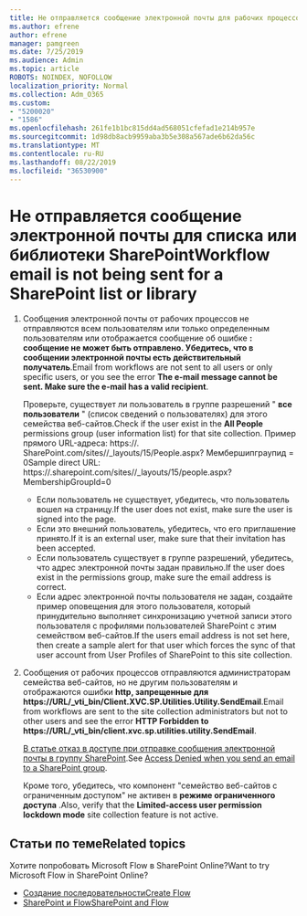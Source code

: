 ```yaml
---
title: Не отправляется сообщение электронной почты для рабочих процессов
ms.author: efrene
author: efrene
manager: pamgreen
ms.date: 7/25/2019
ms.audience: Admin
ms.topic: article
ROBOTS: NOINDEX, NOFOLLOW
localization_priority: Normal
ms.collection: Adm_O365
ms.custom:
- "5200020"
- "1586"
ms.openlocfilehash: 261fe1b1bc815dd4ad568051cfefad1e214b957e
ms.sourcegitcommit: 1d98db8acb9959aba3b5e308a567ade6b62da56c
ms.translationtype: MT
ms.contentlocale: ru-RU
ms.lasthandoff: 08/22/2019
ms.locfileid: "36530900"
---
```

# <a name="workflow-email-is-not-being-sent-for-a-sharepoint-list-or-library"></a><span data-ttu-id="fa08b-102">Не отправляется сообщение электронной почты для списка или библиотеки SharePoint</span><span class="sxs-lookup"><span data-stu-id="fa08b-102">Workflow email is not being sent for a SharePoint list or library</span></span>

1. <span data-ttu-id="fa08b-103">Сообщения электронной почты от рабочих процессов не отправляются всем пользователям или только определенным пользователям или отображается сообщение об ошибке **: сообщение не может быть отправлено. Убедитесь, что в сообщении электронной почты есть действительный получатель**.</span><span class="sxs-lookup"><span data-stu-id="fa08b-103">Email from workflows are not sent to all users or only specific users, or you see the error **The e-mail message cannot be sent. Make sure the e-mail has a valid recipient**.</span></span>

    <span data-ttu-id="fa08b-104">Проверьте, существует ли пользователь в группе разрешений " **все пользователи** " (список сведений о пользователях) для этого семейства веб-сайтов.</span><span class="sxs-lookup"><span data-stu-id="fa08b-104">Check if the user exist in the **All People** permissions group (user information list) for that site collection.</span></span>  <span data-ttu-id="fa08b-105">Пример прямого URL-адреса<tenant>: https://<sitename>. SharePoint.com/sites//_layouts/15/People.aspx? Мембершипграупид = 0</span><span class="sxs-lookup"><span data-stu-id="fa08b-105">Sample direct URL: https://<tenant>.sharepoint.com/sites/<sitename>/_layouts/15/people.aspx?MembershipGroupId=0</span></span>

    - <span data-ttu-id="fa08b-106">Если пользователь не существует, убедитесь, что пользователь вошел на страницу.</span><span class="sxs-lookup"><span data-stu-id="fa08b-106">If the user does not exist, make sure the user is signed into the page.</span></span> 
    - <span data-ttu-id="fa08b-107">Если это внешний пользователь, убедитесь, что его приглашение принято.</span><span class="sxs-lookup"><span data-stu-id="fa08b-107">If it is an external user, make sure that their invitation has been accepted.</span></span>
    - <span data-ttu-id="fa08b-108">Если пользователь существует в группе разрешений, убедитесь, что адрес электронной почты задан правильно.</span><span class="sxs-lookup"><span data-stu-id="fa08b-108">If the user does exist in the permissions group, make sure the email address is correct.</span></span>
    - <span data-ttu-id="fa08b-109">Если адрес электронной почты пользователя не задан, создайте пример оповещения для этого пользователя, который принудительно выполняет синхронизацию учетной записи этого пользователя с профилями пользователей SharePoint с этим семейством веб-сайтов.</span><span class="sxs-lookup"><span data-stu-id="fa08b-109">If the users email address is not set here, then create a sample alert for that user which forces the sync of that user account from User Profiles of SharePoint to this site collection.</span></span>
 
2. <span data-ttu-id="fa08b-110">Сообщения от рабочих процессов отправляются администраторам семейства веб-сайтов, но не другим пользователям и отображаются ошибки **http, запрещенные для <span>https:</span>//URL/_vti_bin/Client.XVC.SP.Utilities.Utility.SendEmail**.</span><span class="sxs-lookup"><span data-stu-id="fa08b-110">Email from workflows are sent to the site collection administrators but not to other users and see the error **HTTP Forbidden to <span>https:</span>//URL/_vti_bin/client.xvc.sp.utilities.utility.SendEmail**.</span></span>
 

    <span data-ttu-id="fa08b-111">[В статье отказ в доступе при отправке сообщения электронной почты в группу SharePoint](https://docs.microsoft.com/sharepoint/support/sharing-and-permissions/access-denied-when-send-an-email-to-groups).</span><span class="sxs-lookup"><span data-stu-id="fa08b-111">See [Access Denied when you send an email to a SharePoint group](https://docs.microsoft.com/sharepoint/support/sharing-and-permissions/access-denied-when-send-an-email-to-groups).</span></span>

    <span data-ttu-id="fa08b-112">Кроме того, убедитесь, что компонент "семейство веб-сайтов с ограниченным доступом" не активен в **режиме ограниченного доступа** .</span><span class="sxs-lookup"><span data-stu-id="fa08b-112">Also, verify that the **Limited-access user permission lockdown mode** site collection feature is not active.</span></span>


## <a name="related-topics"></a><span data-ttu-id="fa08b-113">Статьи по теме</span><span class="sxs-lookup"><span data-stu-id="fa08b-113">Related topics</span></span>
<span data-ttu-id="fa08b-114">Хотите попробовать Microsoft Flow в SharePoint Online?</span><span class="sxs-lookup"><span data-stu-id="fa08b-114">Want to try Microsoft Flow in SharePoint Online?</span></span>
- [<span data-ttu-id="fa08b-115">Создание последовательности</span><span class="sxs-lookup"><span data-stu-id="fa08b-115">Create Flow</span></span>](https://support.office.com/article/Create-a-flow-for-a-list-or-library-in-SharePoint-Online-or-OneDrive-for-Business-a9c3e03b-0654-46af-a254-20252e580d01) 
- [<span data-ttu-id="fa08b-116">SharePoint и Flow</span><span class="sxs-lookup"><span data-stu-id="fa08b-116">SharePoint and Flow</span></span>](https://flow.microsoft.com/blog/sharepoint-and-flow/) 


